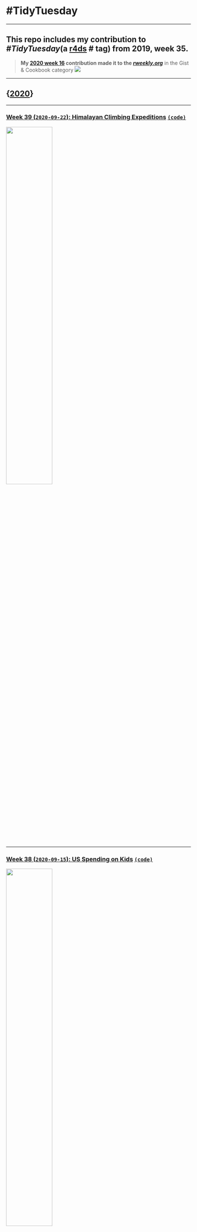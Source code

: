 # **#TidyTuesday**
---
This repo includes my contribution to *#TidyTuesday*(a [r4ds](https://github.com/rfordatascience/tidytuesday) # tag) from 2019, week 35. 
---

> **My [2020 week 16](https://github.com/johnmutiso/-TidyTuesday/blob/master/2020/week%2016/script.R) contribution made it to the [*rweekly.org*](https://rweekly.org/2020-16.html)** in the Gist & Cookbook category
![](https://github.com/johnmutiso/-TidyTuesday/blob/master/2020/week%2016/week16plot.jpeg)

---

## {[**2020**](2020/)}

---

### [**Week 39 (`2020-09-22`): Himalayan Climbing Expeditions**](https://github.com/johnmutiso/-TidyTuesday/tree/master/2020/week%2039) [`(code)`](https://github.com/johnmutiso/-TidyTuesday/blob/master/2020/week%2039/script.R) 

<img src="https://github.com/johnmutiso/-TidyTuesday/blob/master/2020/week%2039/week39plot.png" width="50%">

---

### [**Week 38 (`2020-09-15`): US Spending on Kids**](https://github.com/johnmutiso/-TidyTuesday/tree/master/2020/week%2038) [`(code)`](https://github.com/johnmutiso/-TidyTuesday/blob/master/2020/week%2038/script.R) 

<img src="https://github.com/johnmutiso/-TidyTuesday/blob/master/2020/week%2038/week38plot.png" width="50%">

---

### [**Week 37 (`2020-09-08`): Friends**](https://github.com/johnmutiso/-TidyTuesday/tree/master/2020/week%2037) [`(code)`](https://github.com/johnmutiso/-TidyTuesday/blob/master/2020/week%2037/script.R) 

<img src="https://github.com/johnmutiso/-TidyTuesday/blob/master/2020/week%2037/week37plot.png" width="100%">

---

### [**Week 36 (`2020-09-01`): Global Crop Yields**](https://github.com/johnmutiso/-TidyTuesday/tree/master/2020/week%2036) [`(code)`](https://github.com/johnmutiso/-TidyTuesday/blob/master/2020/week%2036/script.R) 

<img src="https://github.com/johnmutiso/-TidyTuesday/blob/master/2020/week%2036/week36plot.png" width="100%">

---

### [**Week 35 (`2020-08-25`): Chopped**](https://github.com/johnmutiso/-TidyTuesday/tree/master/2020/week%2035) [`(code)`](https://github.com/johnmutiso/-TidyTuesday/blob/master/2020/week%2035/script.R) 

<img src="https://github.com/johnmutiso/-TidyTuesday/blob/master/2020/week%2035/week35plot.png" width="100%">

---

### [**Week 34 (`2020-08-18`): Extinct Plants**](https://github.com/johnmutiso/-TidyTuesday/tree/master/2020/week%2034) [`(code)`](https://github.com/johnmutiso/-TidyTuesday/blob/master/2020/week%2034/script.R)

<img src="https://github.com/johnmutiso/-TidyTuesday/blob/master/2020/week%2034/week34plot.png" width="100%">

---

### [**Week 33 (`2020-08-11`): Avatar: The Last Airbender**](https://github.com/johnmutiso/-TidyTuesday/tree/master/2020/week%2033) [`(code)`](https://github.com/johnmutiso/-TidyTuesday/blob/master/2020/week%2033/script.R)

<img src="https://github.com/johnmutiso/-TidyTuesday/blob/master/2020/week%2033/week33plot.png" width="100%">

---

### [**Week 32 (`2020-08-04`): European Energy**](https://github.com/johnmutiso/-TidyTuesday/tree/master/2020/week%2032) [`(code)`](https://github.com/johnmutiso/-TidyTuesday/blob/master/2020/week%2032/script.R)

<img src="https://github.com/johnmutiso/-TidyTuesday/blob/master/2020/week%2032/week32plot.png" width="100%">

---

### [**Week 31 (`2020-07-28`): Palmer Penguins**](https://github.com/johnmutiso/-TidyTuesday/tree/master/2020/week%2031) [`(code)`](https://github.com/johnmutiso/-TidyTuesday/blob/master/2020/week%2031/script.R)

<img src="https://github.com/johnmutiso/-TidyTuesday/blob/master/2020/week%2031/week31plot.png" width="100%">

---

### [**Week 30 (`2020-07-21`): Australian Animal Outcomes**](https://github.com/johnmutiso/-TidyTuesday/tree/master/2020/week%2030) [`(code)`](https://github.com/johnmutiso/-TidyTuesday/blob/master/2020/week%2030/script.R)

<img src="https://github.com/johnmutiso/-TidyTuesday/blob/master/2020/week%2030/week30plot.png" width="100%">

---

### [**Week 29 (`2020-07-14`): Astronaut Database**](https://github.com/johnmutiso/-TidyTuesday/tree/master/2020/week%2029) [`(code)`](https://github.com/johnmutiso/-TidyTuesday/blob/master/2020/week%2029/script.R)

<img src="https://github.com/johnmutiso/-TidyTuesday/blob/master/2020/week%2029/week29plot.png" width="75%">

---

### [**Week 28 (`2020-07-07`): Coffee Ratings**](https://github.com/johnmutiso/-TidyTuesday/tree/master/2020/week%2028) [`(code)`](https://github.com/johnmutiso/-TidyTuesday/blob/master/2020/week%2028/script.R)

<img src="https://github.com/johnmutiso/-TidyTuesday/blob/master/2020/week%2028/week28plot.png" width="70%">

---

### [**Week 27 (`2020-06-30`): Claremont Run of X-Men**](https://github.com/johnmutiso/-TidyTuesday/tree/master/2020/week%2027) [`(code)`](https://github.com/johnmutiso/-TidyTuesday/blob/master/2020/week%2027/script.R)

<img src="https://github.com/johnmutiso/-TidyTuesday/blob/master/2020/week%2027/week27plot.png" width="100%">

---

### [**Week 26 (`2020-06-23`): Caribou Locations**](https://github.com/johnmutiso/-TidyTuesday/tree/master/2020/week%2026) [`(code)`](https://github.com/johnmutiso/-TidyTuesday/blob/master/2020/week%2026/script.R)

<img src="https://github.com/johnmutiso/-TidyTuesday/blob/master/2020/week%2026/week26plot.png" width="85%">

---

### [**Week 25 (`2020-06-16`): African-American History**](https://github.com/johnmutiso/-TidyTuesday/tree/master/2020/week%2025) [`(code)`](https://github.com/johnmutiso/-TidyTuesday/blob/master/2020/week%2025/script.R)

<img src="https://github.com/johnmutiso/-TidyTuesday/blob/master/2020/week%2025/week25plot.png" width="90%">

---

### [**Week 24 (`2020-06-09`): African-American Achievements**](https://github.com/johnmutiso/-TidyTuesday/tree/master/2020/week%2024) [`(code)`](https://github.com/johnmutiso/-TidyTuesday/blob/master/2020/week%2024/script.R)

<img src="https://github.com/johnmutiso/-TidyTuesday/blob/master/2020/week%2024/week24plot.png" width="90%">

---

### [**Week 23 (`2020-06-02`): Marble Races**](https://github.com/johnmutiso/-TidyTuesday/tree/master/2020/week%2023) [`(code)`](https://github.com/johnmutiso/-TidyTuesday/blob/master/2020/week%2023/script.R)

<img src="https://github.com/johnmutiso/-TidyTuesday/blob/master/2020/week%2023/week23plot.png" width="90%">

---

### [**Week 22 (`2020-05-26`): Cocktails**](https://github.com/johnmutiso/-TidyTuesday/tree/master/2020/week%2022) [`(code)`](https://github.com/johnmutiso/-TidyTuesday/blob/master/2020/week%2022/script.R)

<img src="https://github.com/johnmutiso/-TidyTuesday/blob/master/2020/week%2022/week22plot.png" width="30%">

---

### [**Week 21 (`2020-05-26`): Cocktails**](https://github.com/johnmutiso/-TidyTuesday/tree/master/2020/week%2021) [`(code)`](https://github.com/johnmutiso/-TidyTuesday/blob/master/2020/week%2021/script.R)

<img src="https://github.com/johnmutiso/-TidyTuesday/blob/master/2020/week%2021/week21plot.png" width="80%">

<img src="https://github.com/johnmutiso/-TidyTuesday/blob/master/2020/week%2021/week21plot2.png" width="90%">

---

### [**Week 20 (`2020-05-12`): Volcano Eruptions**](https://github.com/johnmutiso/-TidyTuesday/tree/master/2020/week%2020) [`(code)`](https://github.com/johnmutiso/-TidyTuesday/blob/master/2020/week%2020/script.R)

<img src="https://github.com/johnmutiso/-TidyTuesday/blob/master/2020/week%2020/week20plot.png" width="100%">

---

### [**Week 19 (`2020-05-05`): Animal Crossing**](https://github.com/johnmutiso/-TidyTuesday/tree/master/2020/week%2019) [`(code)`](https://github.com/johnmutiso/-TidyTuesday/blob/master/2020/week%2019/script.R)

<img src="https://github.com/johnmutiso/-TidyTuesday/blob/master/2020/week%2019/week19plot.png" width="65%">

---

### [**Week 18 (`2020-04-28`): Broadway Musicals**](https://github.com/johnmutiso/-TidyTuesday/tree/master/2020/week%2018) [`(code)`](https://github.com/johnmutiso/-TidyTuesday/blob/master/2020/week%2018/script.R)

<img src="https://github.com/johnmutiso/-TidyTuesday/blob/master/2020/week%2018/week18plot.png" width="100%">

---

### [**Week 17 (`2020-04-21`): GDPR Violation**](https://github.com/johnmutiso/-TidyTuesday/tree/master/2020/week%2017) [`(code)`](https://github.com/johnmutiso/-TidyTuesday/blob/master/2020/week%2017/script.R)

<img src="https://github.com/johnmutiso/-TidyTuesday/blob/master/2020/week%2017/week17plot.png" width="90%">

---

### [**Week 16 (`2020-04-14`): Best Rap Artists**](https://github.com/johnmutiso/-TidyTuesday/tree/master/2020/week%2016) [`(code)`](https://github.com/johnmutiso/-TidyTuesday/blob/master/2020/week%2016/script.R)

<img src="https://github.com/johnmutiso/-TidyTuesday/blob/master/2020/week%2016/week16plot.jpeg" width="100%">

---

### [**Week 15 (`2020-04-07`): Tour de France**](https://github.com/johnmutiso/-TidyTuesday/tree/master/2020/week%2015) [`(code)`](https://github.com/johnmutiso/-TidyTuesday/blob/master/2020/week%2015/script.R)

<img src="https://github.com/johnmutiso/-TidyTuesday/blob/master/2020/week%2015/week%2015%20plot.jpeg" width="100%">

---

### [**Week 14 (`2020-03-31`): Beer Production**](https://github.com/johnmutiso/-TidyTuesday/tree/master/2020/week%2014) [`(code)`](https://github.com/johnmutiso/-TidyTuesday/blob/master/2020/week%2014/script.R)

<img src="https://github.com/johnmutiso/-TidyTuesday/blob/master/2020/week%2014/week14plot.jpeg" width="100%">

---

### [**Week 13 (`2020-03-24`): Traumatic Brain Injury**](https://github.com/johnmutiso/-TidyTuesday/tree/master/2020/week%2013) [`(code)`](https://github.com/johnmutiso/-TidyTuesday/blob/master/2020/week%2013/script.R)

<img src="https://github.com/johnmutiso/-TidyTuesday/blob/master/2020/week%2013/week%2013%20plot.jpeg" width="100%">

---

### [**Week 12 (`2020-03-17`): The Office**](https://github.com/johnmutiso/-TidyTuesday/tree/master/2020/week%2012) [`(code)`](https://github.com/johnmutiso/-TidyTuesday/blob/master/2020/week%2012/script.R)

<img src="https://github.com/johnmutiso/-TidyTuesday/blob/master/2020/week%2012/week%2012%20plot.jpeg" width="100%">

---

### [**Week 11 (`2020-03-10`): The Office**](https://github.com/johnmutiso/-TidyTuesday/tree/master/2020/week%2011) [`(code)`](https://github.com/johnmutiso/-TidyTuesday/blob/master/2020/week%2011/script.R)

<img src="https://github.com/johnmutiso/-TidyTuesday/blob/master/2020/week%2011/week%2011%20plot1.jpeg" width="70%">

<img src="https://github.com/johnmutiso/-TidyTuesday/blob/master/2020/week%2011/week%2011%20plot2.jpeg" width="70%">

---

### [**Week 10 (`2020-03-03`): The Office**](https://github.com/johnmutiso/-TidyTuesday/tree/master/2020/week%2010) [`(code)`](https://github.com/johnmutiso/-TidyTuesday/blob/master/2020/week%2010/script.R)

<img src="https://github.com/johnmutiso/-TidyTuesday/blob/master/2020/week%2010/week%2010%20plot.jpeg" width="100%">

---

## {[**2019**](2019/)}

---

### [**Week 35 (`2019-08-27`): Simpsons Guest Stars**](https://github.com/johnmutiso/-TidyTuesday/tree/master/2019/Week_35) [`(code)`](https://github.com/johnmutiso/-TidyTuesday/blob/master/2019/Week_35/script.R)

<img src="https://github.com/johnmutiso/-TidyTuesday/blob/master/2019/Week_35/2019-08-27_Simpsons_Barplot.png" width="100%">

---
